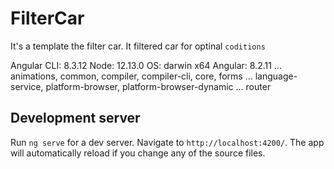 # FilterCar

It's a template the filter car. It filtered car for optinal `coditions`

Angular CLI: 8.3.12
Node: 12.13.0
OS: darwin x64
Angular: 8.2.11
... animations, common, compiler, compiler-cli, core, forms
... language-service, platform-browser, platform-browser-dynamic
... router

## Development server

Run `ng serve` for a dev server. Navigate to `http://localhost:4200/`. The app will automatically reload if you change any of the source files.

